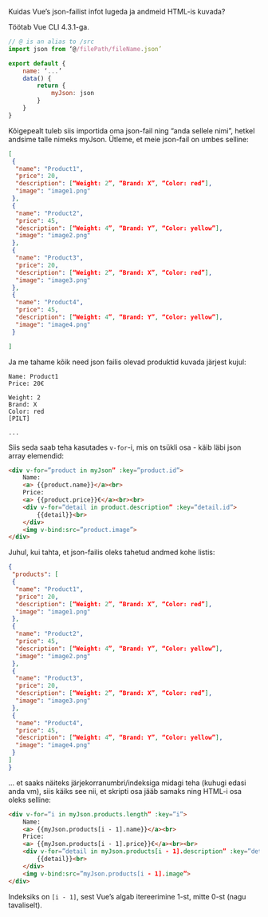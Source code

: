 Kuidas Vue’s json-failist infot lugeda ja andmeid HTML-is kuvada?

Töötab Vue CLI 4.3.1-ga.

```javascript
// @ is an alias to /src
import json from ‘@/filePath/fileName.json’

export default {
    name: ‘...’
    data() {
        return {
            myJson: json  
        }
    }
}
```

Kõigepealt tuleb siis importida oma json-fail ning “anda sellele nimi”, hetkel andsime talle nimeks myJson.
Ütleme, et meie json-fail on umbes selline:

```json
[
 {
  "name": "Product1",
  "price": 20,
  "description": [“Weight: 2”, “Brand: X”, “Color: red”],
  "image": "image1.png"
 },
 {
  "name": "Product2",
  "price": 45,
  "description": [“Weight: 4”, “Brand: Y”, “Color: yellow”],
  "image": "image2.png"
 },
 {
  "name": "Product3",
  "price": 20,
  "description": [“Weight: 2”, “Brand: X”, “Color: red”],
  "image": "image3.png"
 },
 {
  "name": "Product4",
  "price": 45,
  "description": [“Weight: 4”, “Brand: Y”, “Color: yellow”],
  "image": "image4.png"
 }

]
```

Ja me tahame kõik need json failis olevad produktid kuvada järjest kujul:

```
Name: Product1
Price: 20€

Weight: 2
Brand: X
Color: red
[PILT]

...
```

Siis seda saab teha kasutades `v-for`-i, mis on tsükli osa - käib läbi json array elemendid:
```html
<div v-for=”product in myJson” :key=”product.id”>
    Name:
    <a> {{product.name}}</a><br>
    Price:
    <a> {{product.price}}€</a><br><br>
    <div v-for=”detail in product.description” :key=”detail.id”>
        {{detail}}<br>
    </div>
    <img v-bind:src=”product.image”>
</div>
```

Juhul, kui tahta, et json-failis oleks tahetud andmed kohe listis:

```json
{
 "products": [
 {
  "name": "Product1",
  "price": 20,
  "description": [“Weight: 2”, “Brand: X”, “Color: red”],
  "image": "image1.png"
 },
 {
  "name": "Product2",
  "price": 45,
  "description": [“Weight: 4”, “Brand: Y”, “Color: yellow”],
  "image": "image2.png"
 },
 {
  "name": "Product3",
  "price": 20,
  "description": [“Weight: 2”, “Brand: X”, “Color: red”],
  "image": "image3.png"
 },
 {
  "name": "Product4",
  "price": 45,
  "description": [“Weight: 4”, “Brand: Y”, “Color: yellow”],
  "image": "image4.png"
 }
]
}
```
… et saaks näiteks järjekorranumbri/indeksiga midagi teha (kuhugi edasi anda vm), siis käiks see nii, et skripti osa jääb samaks ning HTML-i osa oleks selline:

```html
<div v-for=”i in myJson.products.length” :key=”i”>
    Name:
    <a> {{myJson.products[i - 1].name}}</a><br>
    Price:
    <a> {{myJson.products[i - 1].price}}€</a><br><br>
    <div v-for=”detail in myJson.products[i - 1].description” :key=”detail.id”>
        {{detail}}<br>
    </div>
    <img v-bind:src=”myJson.products[i - 1].image”>
</div>
```

Indeksiks on `[i - 1]`, sest Vue’s algab itereerimine 1-st, mitte 0-st (nagu tavaliselt).
